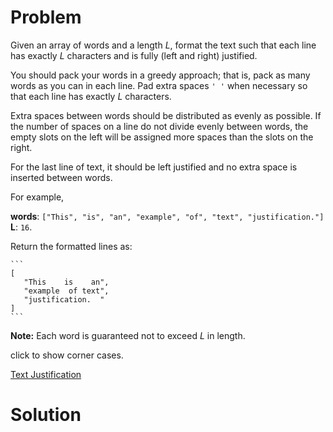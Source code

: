 
# Problem

Given an array of words and a length _L_, format the text such that each line
has exactly _L_ characters and is fully (left and right) justified.

You should pack your words in a greedy approach; that is, pack as many words
as you can in each line. Pad extra spaces `' '` when necessary so that each
line has exactly _L_ characters.

Extra spaces between words should be distributed as evenly as possible. If the
number of spaces on a line do not divide evenly between words, the empty slots
on the left will be assigned more spaces than the slots on the right.

For the last line of text, it should be left justified and no extra space is
inserted between words.

For example,

**words**: `["This", "is", "an", "example", "of", "text", "justification."]`  
**L**: `16`. 

Return the formatted lines as:

    ```
    [
       "This    is    an",
       "example  of text",
       "justification.  "
    ]
    ```

**Note:** Each word is guaranteed not to exceed _L_ in length. 

click to show corner cases.



[Text Justification](https://leetcode.com/problems/text-justification)

# Solution



